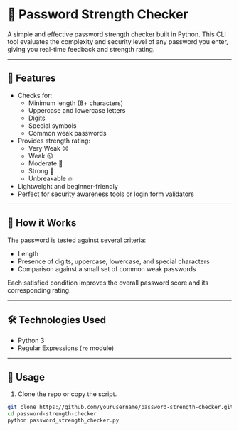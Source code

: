 # 🔐 Password Strength Checker

A simple and effective password strength checker built in Python. This CLI tool evaluates the complexity and security level of any password you enter, giving you real-time feedback and strength rating.

---

## 🚀 Features

- Checks for:
  - Minimum length (8+ characters)
  - Uppercase and lowercase letters
  - Digits
  - Special symbols
  - Common weak passwords
- Provides strength rating:
  - Very Weak 😢
  - Weak 😐
  - Moderate 🙂
  - Strong 💪
  - Unbreakable 🔥
- Lightweight and beginner-friendly
- Perfect for security awareness tools or login form validators

---

## 🧠 How it Works

The password is tested against several criteria:
- Length
- Presence of digits, uppercase, lowercase, and special characters
- Comparison against a small set of common weak passwords

Each satisfied condition improves the overall password score and its corresponding rating.

---

## 🛠️ Technologies Used

- Python 3
- Regular Expressions (`re` module)

---

## 🔧 Usage

1. Clone the repo or copy the script.

```bash
git clone https://github.com/yourusername/password-strength-checker.git
cd password-strength-checker
python password_strength_checker.py
